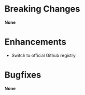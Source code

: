 # Breaking Changes

**None**

# Enhancements

- Switch to official Github registry

# Bugfixes

**None**
